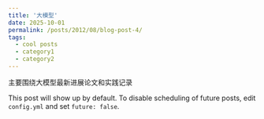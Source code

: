 ```yaml
---
title: '大模型'
date: 2025-10-01
permalink: /posts/2012/08/blog-post-4/
tags:
  - cool posts
  - category1
  - category2
---
```


主要围绕大模型最新进展论文和实践记录


This post will show up by default. To disable scheduling of future posts, edit `config.yml` and set `future: false`. 

